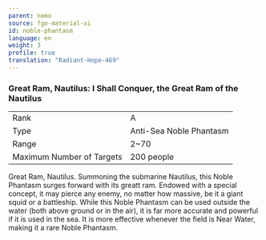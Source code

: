 ```yaml
---
parent: nemo
source: fgo-material-xi
id: noble-phantasm
language: en
weight: 3
profile: true
translation: "Radiant-Hope-469"
---
```


### Great Ram, Nautilus: I Shall Conquer, the Great Ram of the Nautilus

<table>
  <tr><td>Rank</td><td>A</td></tr>
  <tr><td>Type</td><td>Anti-Sea Noble Phantasm</td></tr>
  <tr><td>Range</td><td>2~70</td></tr>
  <tr><td>Maximum Number of Targets</td><td>200 people</td></tr>
</table>

Great Ram, Nautilus.
Summoning the submarine Nautilus, this Noble Phantasm surges forward with its greatt ram. Endowed with a special concept, it may pierce any enemy, no matter how massive, be it a giant squid or a battleship. While this Noble Phantasm can be used outside the water (both above ground or in the air), it is far more accurate and powerful if it is used in the sea. It is more effective whenever the field is Near Water, making it a rare Noble Phantasm.
